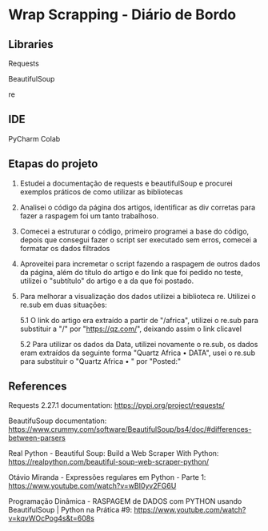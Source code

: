 # Wrap Scrapping - Diário de Bordo

## Libraries

Requests

BeautifulSoup

re
## IDE

PyCharm
Colab

## Etapas do projeto

1. Estudei a documentação de requests e beautifulSoup e procurei exemplos práticos de como utilizar as bibliotecas

1. Analisei o código da página dos artigos, identificar as div corretas para fazer a raspagem foi um tanto trabalhoso.

1. Comecei a estruturar o código, primeiro programei a base do código, depois que consegui fazer o script ser executado sem erros, comecei a formatar os dados filtrados

1. Aproveitei para incremetar o script fazendo a raspagem de outros dados da página, além do título do artigo e do link que foi pedido no teste, utilizei o "subtítulo" do artigo e a da que foi postado.

1. Para melhorar a visualização dos dados utilizei a biblioteca re. Utilizei o re.sub em duas situações:

    5.1 O link do artigo era extraído a partir de "/africa", utilizei o re.sub para substituir a "/" por "https://qz.com/", deixando assim o link clicavel

    5.2  Para utilizar os dados da Data, utilizei novamente o re.sub, os dados eram extraídos da seguinte forma "Quartz Africa • DATA", usei o re.sub para substituir o "Quartz       Africa • " por "Posted:"

## References 
Requests 2.27.1 documentation:
https://pypi.org/project/requests/

BeautifuSoup documentation:
https://www.crummy.com/software/BeautifulSoup/bs4/doc/#differences-between-parsers

Real Python - Beautiful Soup: Build a Web Scraper With Python:
https://realpython.com/beautiful-soup-web-scraper-python/

Otávio Miranda - Expressões regulares em Python - Parte 1:
https://www.youtube.com/watch?v=wBI0yv2FG6U

Programação Dinâmica - RASPAGEM de DADOS com PYTHON usando BeautifulSoup | Python na Prática #9:
https://www.youtube.com/watch?v=kqvWOcPog4s&t=608s


 
